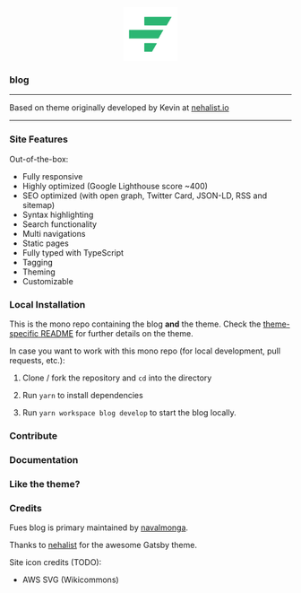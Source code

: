 <img src="./fues-color.svg" width="96px" alt="fues logo" style="display: block; margin: 0 auto;'">

### blog

---

Based on theme originally developed by Kevin at [nehalist.io](https://nehalist.io/about)

---

### Site Features

Out-of-the-box:

- Fully responsive
- Highly optimized (Google Lighthouse score ~400)
- SEO optimized (with open graph, Twitter Card, JSON-LD, RSS and sitemap)
- Syntax highlighting
- Search functionality
- Multi navigations
- Static pages
- Fully typed with TypeScript
- Tagging
- Theming
- Customizable

### Local Installation

This is the mono repo containing the blog __and__ the theme. Check the [theme-specific README](theme/README.md) for further
details on the theme.

In case you want to work with this mono repo (for local development, pull requests, etc.):

1. Clone / fork the repository and `cd` into the directory

2. Run `yarn` to install dependencies

3. Run `yarn workspace blog develop` to start the blog locally.

### Contribute

### Documentation

### Like the theme?

### Credits

Fues blog is primary maintained by [navalmonga](https://navm.tech).

Thanks to [nehalist](https://github.com/nehalist) for the awesome Gatsby theme.

Site icon credits (TODO):
- AWS SVG (Wikicommons)